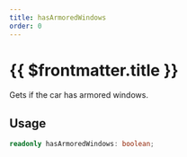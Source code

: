 ```yaml
---
title: hasArmoredWindows
order: 0
---
```


# {{ $frontmatter.title }}

Gets if the car has armored windows.

## Usage

```ts
readonly hasArmoredWindows: boolean;
```
